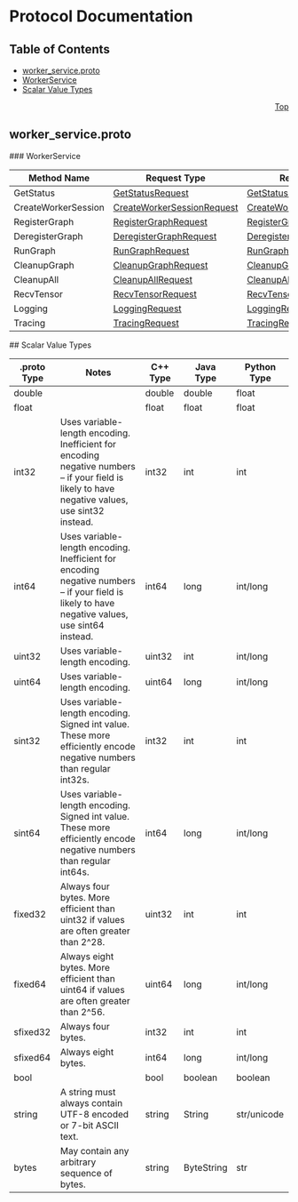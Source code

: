 # Protocol Documentation
<a name="top"/>

## Table of Contents
* [worker_service.proto](#worker_service.proto)
 * [WorkerService](#tensorflow.grpc.WorkerService)
* [Scalar Value Types](#scalar-value-types)

<a name="worker_service.proto"/>
<p align="right"><a href="#top">Top</a></p>

## worker_service.proto






<a name="tensorflow.grpc.WorkerService"/>
### WorkerService


| Method Name | Request Type | Response Type | Description |
| ----------- | ------------ | ------------- | ------------|
| GetStatus | [GetStatusRequest](#tensorflow.GetStatusRequest) | [GetStatusResponse](#tensorflow.GetStatusResponse) |  |
| CreateWorkerSession | [CreateWorkerSessionRequest](#tensorflow.CreateWorkerSessionRequest) | [CreateWorkerSessionResponse](#tensorflow.CreateWorkerSessionResponse) |  |
| RegisterGraph | [RegisterGraphRequest](#tensorflow.RegisterGraphRequest) | [RegisterGraphResponse](#tensorflow.RegisterGraphResponse) |  |
| DeregisterGraph | [DeregisterGraphRequest](#tensorflow.DeregisterGraphRequest) | [DeregisterGraphResponse](#tensorflow.DeregisterGraphResponse) |  |
| RunGraph | [RunGraphRequest](#tensorflow.RunGraphRequest) | [RunGraphResponse](#tensorflow.RunGraphResponse) |  |
| CleanupGraph | [CleanupGraphRequest](#tensorflow.CleanupGraphRequest) | [CleanupGraphResponse](#tensorflow.CleanupGraphResponse) |  |
| CleanupAll | [CleanupAllRequest](#tensorflow.CleanupAllRequest) | [CleanupAllResponse](#tensorflow.CleanupAllResponse) |  |
| RecvTensor | [RecvTensorRequest](#tensorflow.RecvTensorRequest) | [RecvTensorResponse](#tensorflow.RecvTensorResponse) |  |
| Logging | [LoggingRequest](#tensorflow.LoggingRequest) | [LoggingResponse](#tensorflow.LoggingResponse) |  |
| Tracing | [TracingRequest](#tensorflow.TracingRequest) | [TracingResponse](#tensorflow.TracingResponse) |  |



<a name="scalar-value-types"/>
## Scalar Value Types

| .proto Type | Notes | C++ Type | Java Type | Python Type |
| ----------- | ----- | -------- | --------- | ----------- |
| <a name="double"/> double |  | double | double | float |
| <a name="float"/> float |  | float | float | float |
| <a name="int32"/> int32 | Uses variable-length encoding. Inefficient for encoding negative numbers – if your field is likely to have negative values, use sint32 instead. | int32 | int | int |
| <a name="int64"/> int64 | Uses variable-length encoding. Inefficient for encoding negative numbers – if your field is likely to have negative values, use sint64 instead. | int64 | long | int/long |
| <a name="uint32"/> uint32 | Uses variable-length encoding. | uint32 | int | int/long |
| <a name="uint64"/> uint64 | Uses variable-length encoding. | uint64 | long | int/long |
| <a name="sint32"/> sint32 | Uses variable-length encoding. Signed int value. These more efficiently encode negative numbers than regular int32s. | int32 | int | int |
| <a name="sint64"/> sint64 | Uses variable-length encoding. Signed int value. These more efficiently encode negative numbers than regular int64s. | int64 | long | int/long |
| <a name="fixed32"/> fixed32 | Always four bytes. More efficient than uint32 if values are often greater than 2^28. | uint32 | int | int |
| <a name="fixed64"/> fixed64 | Always eight bytes. More efficient than uint64 if values are often greater than 2^56. | uint64 | long | int/long |
| <a name="sfixed32"/> sfixed32 | Always four bytes. | int32 | int | int |
| <a name="sfixed64"/> sfixed64 | Always eight bytes. | int64 | long | int/long |
| <a name="bool"/> bool |  | bool | boolean | boolean |
| <a name="string"/> string | A string must always contain UTF-8 encoded or 7-bit ASCII text. | string | String | str/unicode |
| <a name="bytes"/> bytes | May contain any arbitrary sequence of bytes. | string | ByteString | str |
